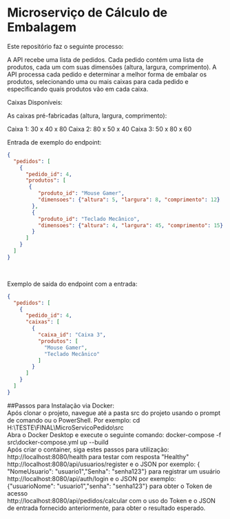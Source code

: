 # Microserviço de Cálculo de Embalagem

Este repositório faz o seguinte processo: 

A API recebe uma lista de pedidos. Cada pedido contém uma lista de produtos, cada um com suas dimensões (altura, largura, comprimento). A API processa cada pedido e determinar a melhor forma de embalar os produtos, selecionando uma ou mais caixas para cada pedido e especificando quais produtos vão em cada caixa.

Caixas Disponíveis:

As caixas pré-fabricadas (altura, largura, comprimento):

Caixa 1: 30 x 40 x 80
Caixa 2: 80 x 50 x 40
Caixa 3: 50 x 80 x 60

Entrada de exemplo do endpoint: <br/>
```json
{
  "pedidos": [
    {
      "pedido_id": 4,
      "produtos": [
       {
          "produto_id": "Mouse Gamer",
          "dimensoes": {"altura": 5, "largura": 8, "comprimento": 12}
        },
        {
          "produto_id": "Teclado Mecânico",
          "dimensoes": {"altura": 4, "largura": 45, "comprimento": 15}
        }
      ]
    }
  ]
}
```
<br/>

Exemplo de saida do endpoint com a entrada:<br/>
```json
{
  "pedidos": [
    {
      "pedido_id": 4,
      "caixas": [
        {
          "caixa_id": "Caixa 3",
          "produtos": [
            "Mouse Gamer",
            "Teclado Mecânico"
          ]
        }
      ]
    }
  ]
}
```
##Passos para Instalação via Docker:<br/>
Após clonar o projeto, navegue até a pasta src do projeto usando o prompt de comando ou o PowerShell. Por exemplo: cd H:\TESTE\FINAL\MicroServicoPedido\src<br/>
Abra o Docker Desktop e execute o seguinte comando: docker-compose -f src\docker-compose.yml up --build<br/>
Após criar o container, siga estes passos para utilização:<br/>
  http://localhost:8080/health para testar com resposta "Healthy"<br/>
  http://localhost:8080/api/usuarios/register e o JSON por exemplo: { "NomeUsuario": "usuario1","Senha": "senha123"} para registrar um usuário<br/>
  http://localhost:8080/api/auth/login e o JSON por exemplo: {"usuarioNome": "usuario1","senha": "senha123"} para obter o Token de acesso<br/>
  http://localhost:8080/api/pedidos/calcular com o uso do Token e o JSON de entrada fornecido anteriormente, para obter o resultado esperado.<br/>
